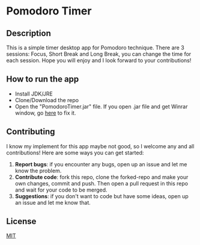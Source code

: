 # Pomodoro Timer
## Description
This is a simple timer desktop app for Pomodoro technique. There are 3 sessions: Focus, Short Break and Long Break, you can change the time for each session. Hope you will enjoy and I look forward to your contributions!

## How to run the app
- Install JDK/JRE
- Clone/Download the repo
- Open the "PomodoroTimer.jar" file. If you open .jar file and get Winrar window, go [here](https://www.youtube.com/watch?v=NqT0Z87FTho&t=1s) to fix it. 

## Contributing
I know my implement for this app maybe not good, so I welcome any and all contributions! Here are some ways you can get started:
1. **Report bugs**: if you encounter any bugs, open up an issue and let me know the problem.
2. **Contribute code**: fork this repo, clone the forked-repo and make your own changes, commit and push. Then open a pull request in this repo and wait for your code to be merged.
3. **Suggestions**: if you don't want to code but have some ideas, open up an issue and let me know that.

## License
[MIT](https://choosealicense.com/licenses/mit/)

